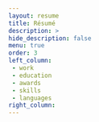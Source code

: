 ```yaml
---
layout: resume
title: Résumé
description: >
hide_description: false
menu: true
order: 3
left_column:
 - work
 - education 
 - awards
 - skills
 - languages
right_column:
---
```

